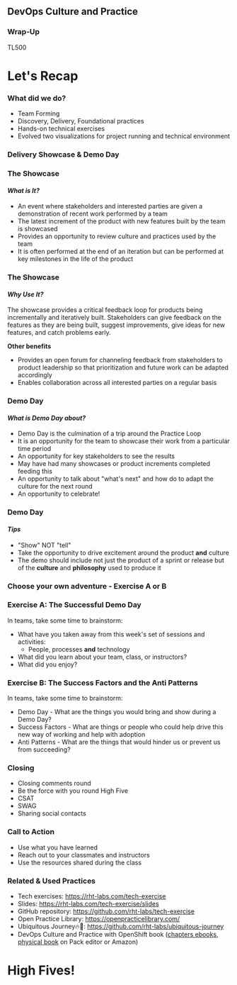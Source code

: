 <!-- .slide: data-background-image="images/RH_NewBrand_Background.png"  -->
## DevOps Culture and Practice <!-- {.element: class="course-title"} -->
### Wrap-Up <!-- {.element: class="title-color"} -->
TL500 <!-- {.element: class="title-color"} -->



# Let's Recap



### What did we do?
* Team Forming
* Discovery, Delivery, Foundational practices
* Hands-on technical exercises
* Evolved two visualizations for project running and technical environment




### Delivery Showcase & Demo Day



### The Showcase
#### _What is It?_
* An event where stakeholders and interested parties are given a demonstration of
recent work performed by a team
* The latest increment of the product with new features built by the team is
showcased
* Provides an opportunity to review culture and practices used by the team
* It is often performed at the end of an iteration but can be performed at key
milestones in the life of the product



### The Showcase
#### _Why Use It?_
The showcase provides a critical feedback loop for products being incrementally
and iteratively built. Stakeholders can give feedback on the features as they
are being built, suggest improvements, give ideas for new features, and catch
problems early.

**Other benefits**
* Provides an open forum for channeling feedback from stakeholders to product
leadership so that prioritization and future work can be adapted accordingly
* Enables collaboration across all interested parties on a regular basis



### Demo Day
#### _What is Demo Day about?_
* Demo Day is the culmination of a trip around the Practice Loop
* It is an opportunity for the team to showcase their work from a particular
time period
* An opportunity for key stakeholders to see the results
* May have had many showcases or product increments completed feeding this
* An opportunity to talk about "what's next" and how do to adapt the culture for
the next round
* An opportunity to celebrate!



### Demo Day
#### _Tips_
* "Show" NOT "tell"
* Take the opportunity to drive excitement around the product **and** culture
* The demo should include not just the product of a sprint or release but of
the **culture** and **philosophy** used to produce it




### Choose your own adventure - Exercise A or B



### Exercise A: The Successful Demo Day 
In teams, take some time to brainstorm:
* What have you taken away from this week's set of sessions and activities:
  * People, processes **and** technology
* What did you learn about your team, class, or instructors?
* What did you enjoy?



### Exercise B: The Success Factors and the Anti Patterns
In teams, take some time to brainstorm:
* Demo Day - What are the things you would bring and show during a Demo Day?
* Success Factors - What are things or people who could help drive this new way of working and help with adoption
* Anti Patterns - What are the things that would hinder us or prevent us from succeeding? 



### Closing
* Closing comments round
* Be the force with you round High Five
* CSAT
* SWAG
* Sharing social contacts


### Call to Action
* Use what you have learned
* Reach out to your classmates and instructors
* Use the resources shared during the class



### Related & Used Practices
* Tech exercises: https://rht-labs.com/tech-exercise
* Slides: https://rht-labs.com/tech-exercise/slides
* GitHub repository: https://github.com/rht-labs/tech-exercise
* Open Practice Library: https://openpracticelibrary.com/
* Ubiquitous Journey🔥🦄: https://github.com/rht-labs/ubiquitous-journey
* DevOps Culture and Practice with OpenShift book ([chapters ebooks](https://www.redhat.com/en/engage/devops-culture-practice-openshift-ebooks), [physical book](https://www.packtpub.com/product/devops-culture-and-practice-with-openshift/9781800202368) on Pack editor or Amazon)



# High Fives!
